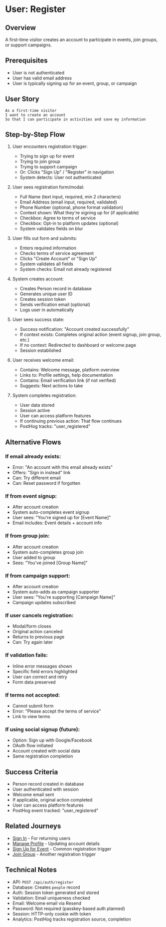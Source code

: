 # User: Register

## Overview

A first-time visitor creates an account to participate in events, join groups, or support campaigns.

## Prerequisites

- User is not authenticated
- User has valid email address
- User is typically signing up for an event, group, or campaign

## User Story

```
As a first-time visitor
I want to create an account
So that I can participate in activities and save my information
```

## Step-by-Step Flow

1. User encounters registration trigger:
   - Trying to sign up for event
   - Trying to join group
   - Trying to support campaign
   - Or: Clicks "Sign Up" / "Register" in navigation
   - System detects: User not authenticated

2. User sees registration form/modal:
   - Full Name (text input, required, min 2 characters)
   - Email Address (email input, required, validated)
   - Phone Number (optional, phone format validation)
   - Context shown: What they're signing up for (if applicable)
   - Checkbox: Agree to terms of service
   - Checkbox: Opt-in to platform updates (optional)
   - System validates fields on blur

3. User fills out form and submits:
   - Enters required information
   - Checks terms of service agreement
   - Clicks "Create Account" or "Sign Up"
   - System validates all fields
   - System checks: Email not already registered

4. System creates account:
   - Creates Person record in database
   - Generates unique user ID
   - Creates session token
   - Sends verification email (optional)
   - Logs user in automatically

5. User sees success state:
   - Success notification: "Account created successfully"
   - If context exists: Completes original action (event signup, join group, etc.)
   - If no context: Redirected to dashboard or welcome page
   - Session established

6. User receives welcome email:
   - Contains: Welcome message, platform overview
   - Links to: Profile settings, help documentation
   - Contains: Email verification link (if not verified)
   - Suggests: Next actions to take

7. System completes registration:
   - User data stored
   - Session active
   - User can access platform features
   - If continuing previous action: That flow continues
   - PostHog tracks: "user_registered"

## Alternative Flows

### If email already exists:
- Error: "An account with this email already exists"
- Offers: "Sign in instead" link
- Can: Try different email
- Can: Reset password if forgotten

### If from event signup:
- After account creation
- System auto-completes event signup
- User sees: "You're signed up for [Event Name]"
- Email includes: Event details + account info

### If from group join:
- After account creation
- System auto-completes group join
- User added to group
- Sees: "You've joined [Group Name]"

### If from campaign support:
- After account creation
- System auto-adds as campaign supporter
- User sees: "You're supporting [Campaign Name]"
- Campaign updates subscribed

### If user cancels registration:
- Modal/form closes
- Original action canceled
- Returns to previous page
- Can: Try again later

### If validation fails:
- Inline error messages shown
- Specific field errors highlighted
- User can correct and retry
- Form data preserved

### If terms not accepted:
- Cannot submit form
- Error: "Please accept the terms of service"
- Link to view terms

### If using social signup (future):
- Option: Sign up with Google/Facebook
- OAuth flow initiated
- Account created with social data
- Same registration completion

## Success Criteria

- Person record created in database
- User authenticated with session
- Welcome email sent
- If applicable, original action completed
- User can access platform features
- PostHog event tracked: "user_registered"

## Related Journeys

- [Sign In](./signin.md) - For returning users
- [Manage Profile](./profile.md) - Updating account details
- [Sign Up for Event](../events/sign-up.md) - Common registration trigger
- [Join Group](../groups/join.md) - Another registration trigger

## Technical Notes

- API: `POST /api/auth/register`
- Database: Creates `people` record
- Auth: Session token generated and stored
- Validation: Email uniqueness checked
- Email: Welcome email via Resend
- Password: Not required (passkey-based auth planned)
- Session: HTTP-only cookie with token
- Analytics: PostHog tracks registration source, completion
